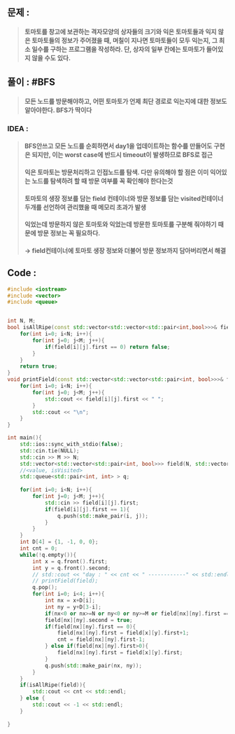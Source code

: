## 문제 :
> #### 토마토를 창고에 보관하는 격자모양의 상자들의 크기와 익은 토마토들과 익지 않은 토마토들의 정보가 주어졌을 때, 며칠이 지나면 토마토들이 모두 익는지, 그 최소 일수를 구하는 프로그램을 작성하라. 단, 상자의 일부 칸에는 토마토가 들어있지 않을 수도 있다.

## 풀이 : #BFS
> #### 모든 노드를 방문해야하고, 어떤 토마토가 언제 최단 경로로 익는지에 대한 정보도 알아야한다. BFS가 딱이다

### IDEA :
> #### BFS안쓰고 모든 노드를 순회하면서 day1을 업데이트하는 함수를 만들어도 구현은 되지만, 이는 worst case에 반드시 timeout이 발생하므로 BFS로 접근
> #### 익은 토마토는 방문처리하고 인접노드를 탐색. 다만 유의해야 할 점은 이미 익어있는 노드를 탐색하려 할 때 방문 여부를 꼭 확인해야 한다는것
> #### 토마토의 생장 정보를 담는 field 컨테이너와 방문 정보를 담는 visited컨테이너 두개를 선언하여 관리했을 때 메모리 초과가 발생
> #### 익었는데 방문하지 않은 토마토와 익었는데 방문한 토마토를 구분해 줘야하기 때문에 방문 정보는 꼭 필요하다.
> #### -> field컨테이너에 토마토 생장 정보와 더불어 방문 정보까지 담아버리면서 해결

## Code :
```cpp
#include <iostream>
#include <vector>
#include <queue>


int N, M;
bool isAllRipe(const std::vector<std::vector<std::pair<int,bool>>>& field){
    for(int i=0; i<N; i++){
        for(int j=0; j<M; j++){
            if(field[i][j].first == 0) return false;
        }
    }
    return true;
}
void printField(const std::vector<std::vector<std::pair<int, bool>>>& field){
    for(int i=0; i<N; i++){
        for(int j=0; j<M; j++){
            std::cout << field[i][j].first << " ";
        }
        std::cout << "\n";
    }
}

int main(){
    std::ios::sync_with_stdio(false);
    std::cin.tie(NULL);
    std::cin >> M >> N;
    std::vector<std::vector<std::pair<int, bool>>> field(N, std::vector<std::pair<int, bool>>(M, {0, false}));
    //<value, isVisited>
    std::queue<std::pair<int, int> > q;
    
    for(int i=0; i<N; i++){
        for(int j=0; j<M; j++){
            std::cin >> field[i][j].first;
            if(field[i][j].first == 1){
                q.push(std::make_pair(i, j));
            }
        }
    }
    int D[4] = {1, -1, 0, 0};
    int cnt = 0;
    while(!q.empty()){
        int x = q.front().first;
        int y = q.front().second;
        // std::cout << "day : " << cnt << " ------------" << std::endl;
        // printField(field);
        q.pop();
        for(int i=0; i<4; i++){
            int nx = x+D[i];
            int ny = y+D[3-i];
            if(nx<0 or nx>=N or ny<0 or ny>=M or field[nx][ny].first == -1 or field[nx][ny].second) continue;
            field[nx][ny].second = true;
            if(field[nx][ny].first == 0){
                field[nx][ny].first = field[x][y].first+1;
                cnt = field[nx][ny].first-1;
            } else if(field[nx][ny].first>0){
                field[nx][ny].first = field[x][y].first;
            }
            q.push(std::make_pair(nx, ny));
        }
    }
    if(isAllRipe(field)){
        std::cout << cnt << std::endl;
    } else {
        std::cout << -1 << std::endl;
    }
    
}
```
